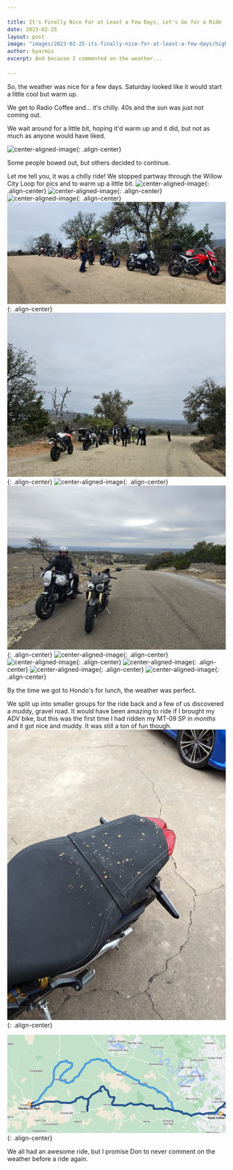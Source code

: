 ```yaml
---

title: It's Finally Nice For at Least a Few Days, Let's Go for a Ride
date: 2023-02-25
layout: post
image: "images/2023-02-25-its-finally-nice-for-at-least-a-few-days/highres_510928247.jpg"
author: byarmis
excerpt: And because I commented on the weather...

---
```


So, the weather was nice for a few days.  Saturday looked like it would start a little cool but warm up.

We get to Radio Coffee and... it's chilly.  40s and the sun was just not coming out.

We wait around for a little bit, hoping it'd warm up and it did, but not as much as anyone would have liked.

![center-aligned-image](/images/2023-02-25-its-finally-nice-for-at-least-a-few-days/highres_510895940.jpg){: .align-center}

Some people bowed out, but others decided to continue.

Let me tell you, it was a chilly ride!  We stopped partway through the Willow City Loop for pics and to warm up a little bit.
![center-aligned-image](/images/2023-02-25-its-finally-nice-for-at-least-a-few-days/highres_510895939.jpg){: .align-center}
![center-aligned-image](/images/2023-02-25-its-finally-nice-for-at-least-a-few-days/highres_510895941.jpg){: .align-center}
![center-aligned-image](/images/2023-02-25-its-finally-nice-for-at-least-a-few-days/highres_510895942.jpg){: .align-center}
![center-aligned-image](/images/2023-02-25-its-finally-nice-for-at-least-a-few-days/highres_510903707.jpg){: .align-center}
![center-aligned-image](/images/2023-02-25-its-finally-nice-for-at-least-a-few-days/highres_510928240.jpg){: .align-center}
![center-aligned-image](/images/2023-02-25-its-finally-nice-for-at-least-a-few-days/highres_510895938.jpg){: .align-center}
![center-aligned-image](/images/2023-02-25-its-finally-nice-for-at-least-a-few-days/highres_510928218.jpg){: .align-center}
![center-aligned-image](/images/2023-02-25-its-finally-nice-for-at-least-a-few-days/PXL_20230225_180205644.jpg){: .align-center}
![center-aligned-image](/images/2023-02-25-its-finally-nice-for-at-least-a-few-days/PXL_20230225_180225076.jpg){: .align-center}
![center-aligned-image](/images/2023-02-25-its-finally-nice-for-at-least-a-few-days/PXL_20230225_180246000.jpg){: .align-center}
![center-aligned-image](/images/2023-02-25-its-finally-nice-for-at-least-a-few-days/PXL_20230225_180256435.jpg){: .align-center}
![center-aligned-image](/images/2023-02-25-its-finally-nice-for-at-least-a-few-days/PXL_20230225_180535927.jpg){: .align-center}

By the time we got to Hondo's for lunch, the weather was perfect.

We split up into smaller groups for the ride back and a few of us discovered a muddy, gravel road.  It would have been amazing to ride if I brought my ADV bike, but this was the first time I had ridden my MT-09 SP in _months_ and it got nice and muddy.  It was still a ton of fun though.
![center-aligned-image](/images/2023-02-25-its-finally-nice-for-at-least-a-few-days/PXL_20230225_223609297.jpg){: .align-center}
 
![center-aligned-image](/images/2023-02-25-its-finally-nice-for-at-least-a-few-days/map.png){: .align-center}

We all had an awesome ride, but I promise Don to never comment on the weather before a ride again.

